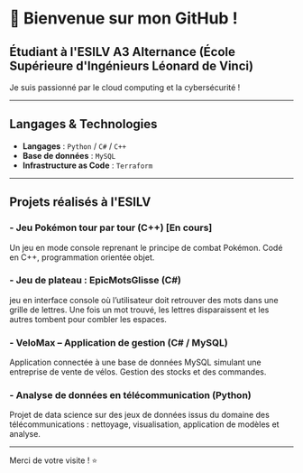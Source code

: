 # 👋 Bienvenue sur mon GitHub !

## Étudiant à l'ESILV A3 Alternance (École Supérieure d'Ingénieurs Léonard de Vinci)

Je suis passionné par le cloud computing et la cybersécurité !

---

## Langages & Technologies

- **Langages** : `Python` / `C#` / `C++`
- **Base de données** : `MySQL`
- **Infrastructure as Code** : `Terraform`

---

## Projets réalisés à l'ESILV 

### - Jeu Pokémon tour par tour (C++) [En cours]
Un jeu en mode console reprenant le principe de combat Pokémon. Codé en C++, programmation orientée objet.

### - Jeu de plateau : EpicMotsGlisse (C#)
jeu en interface console où l’utilisateur doit retrouver des mots dans une grille de lettres. Une fois un mot trouvé, les lettres disparaissent et les autres tombent pour combler les espaces.

### - VeloMax – Application de gestion (C# / MySQL)
Application connectée à une base de données MySQL simulant une entreprise de vente de vélos. Gestion des stocks et des commandes.


### - Analyse de données en télécommunication (Python)
Projet de data science sur des jeux de données issus du domaine des télécommunications : nettoyage, visualisation, application de modèles et analyse.

---

Merci de votre visite ! ⭐
